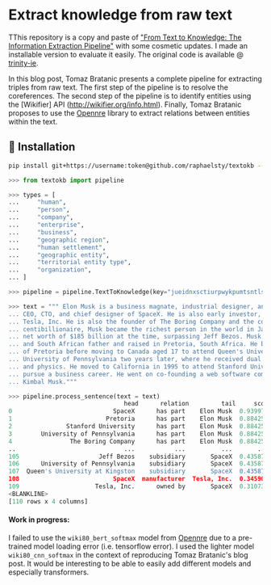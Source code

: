 # Extract knowledge from raw text

TThis repository is a copy and paste of ["From Text to Knowledge: The Information Extraction Pipeline"](https://towardsdatascience.com/from-text-to-knowledge-the-information-extraction-pipeline-b65e7e30273e) with some cosmetic updates. I made an installable version to evaluate it easily. The original code is available @ [trinity-ie](https://github.com/tomasonjo/trinity-ie).

In this blog post, Tomaz Bratanic presents a complete pipeline for extracting triples from raw text. The first step of the pipeline is to resolve the coreferences. The second step of the pipeline is to identify entities using the [Wikifier] API (http://wikifier.org/info.html). Finally, Tomaz Bratanic proposes to use the [Opennre](https://github.com/thunlp/OpenNRE) library to extract relations between entities within the text.

## 🔧 Installation

```sh
pip install git+https://username:token@github.com/raphaelsty/textokb --upgrade
```

```python
>>> from textokb import pipeline

>>> types = [
...     "human", 
...     "person", 
...     "company", 
...     "enterprise", 
...     "business", 
...     "geographic region", 
...     "human settlement", 
...     "geographic entity", 
...     "territorial entity type", 
...     "organization",
... ]

>>> pipeline = pipeline.TextToKnowledge(key="jueidnxsctiurpwykpumtsntlschpx", types=types)

>>> text = """ Elon Musk is a business magnate, industrial designer, and engineer. He is the founder, 
... CEO, CTO, and chief designer of SpaceX. He is also early investor, CEO, and product architect of 
... Tesla, Inc. He is also the founder of The Boring Company and the co-founder of Neuralink. A 
... centibillionaire, Musk became the richest person in the world in January 2021, with an estimated 
... net worth of $185 billion at the time, surpassing Jeff Bezos. Musk was born to a Canadian mother 
... and South African father and raised in Pretoria, South Africa. He briefly attended the University 
... of Pretoria before moving to Canada aged 17 to attend Queen's University. He transferred to the 
... University of Pennsylvania two years later, where he received dual bachelor's degrees in economics 
... and physics. He moved to California in 1995 to attend Stanford University, but decided instead to 
... pursue a business career. He went on co-founding a web software company Zip2 with his brother 
... Kimbal Musk."""

>>> pipeline.process_sentence(text = text)
                                head      relation         tail     score
0                            SpaceX      has part    Elon Musk  0.939970
1                          Pretoria      has part    Elon Musk  0.884259
2               Stanford University      has part    Elon Musk  0.884259
3        University of Pennsylvania      has part    Elon Musk  0.884259
4                The Boring Company      has part    Elon Musk  0.884259
..                              ...           ...          ...       ...
105                      Jeff Bezos    subsidiary       SpaceX  0.435877
106      University of Pennsylvania    subsidiary       SpaceX  0.435877
107  Queen's University at Kingston    subsidiary       SpaceX  0.435877
108                          SpaceX  manufacturer  Tesla, Inc.  0.345905
109                     Tesla, Inc.      owned by       SpaceX  0.310732
<BLANKLINE>
[110 rows x 4 columns]
```

#### Work in progress:

I failed to use the `wiki80_bert_softmax` model from [Opennre](https://github.com/thunlp/OpenNRE) due to a pre-trained model loading error (i.e. tensorflow error). I used the lighter model `wiki80_cnn_softmax` in the context of reproducing Tomaz Bratanic's blog post. It would be interesting to be able to easily add different models and especially transformers.